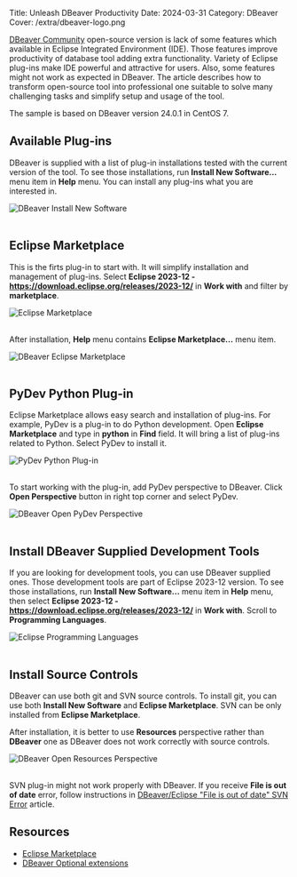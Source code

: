 Title: Unleash DBeaver Productivity
Date: 2024-03-31
Category: DBeaver
Cover: /extra/dbeaver-logo.png

[DBeaver Community](https://dbeaver.io/) open-source version is lack of some features which available in Eclipse Integrated Environment (IDE). Those features improve productivity of database tool adding extra functionality. Variety of Eclipse plug-ins make IDE powerful and attractive for users. Also, some features might not work as expected in DBeaver. The article describes how to transform open-source tool into professional one suitable to solve many challenging tasks and simplify setup and usage of the tool.

The sample is based on DBeaver version 24.0.1 in CentOS 7.

## Available Plug-ins

DBeaver is supplied with a list of plug-in installations tested with the current version of the tool. To see those installations, run **Install New Software...** menu item in **Help** menu. You can install any plug-ins what you are interested in.

![DBeaver Install New Software]({static}/images/unleash-dbeaver-productivity/dbeaver-install-new-software.png)</br></br>

## Eclipse Marketplace

This is the firts plug-in to start with. It will simplify installation and management of plug-ins. Select **Eclipse 2023-12 - https://download.eclipse.org/releases/2023-12/** in **Work with** and filter by **marketplace**.

![Eclipse Marketplace]({static}/images/unleash-dbeaver-productivity/eclipse-marketplace-plugin.png)</br></br>

After installation, **Help** menu contains **Eclipse Marketplace...** menu item.

![DBeaver Eclipse Marketplace]({static}/images/unleash-dbeaver-productivity/dbeaver-eclipse-marketplace.png)</br></br>

## PyDev Python Plug-in

Eclipse Marketplace allows easy search and installation of plug-ins. For example, PyDev is a plug-in to do Python development. Open **Eclipse Marketplace** and type in **python** in **Find** field. It will bring a list of plug-ins related to Python. Select PyDev to install it.

![PyDev Python Plug-in]({static}/images/unleash-dbeaver-productivity/pydev-python-plugin.png)</br></br>

To start working with the plug-in, add PyDev perspective to DBeaver. Click **Open Perspective** button in right top corner and select PyDev.

![DBeaver Open PyDev Perspective]({static}/images/unleash-dbeaver-productivity/dbeaver-open-pydev-perspective.png)</br></br>

## Install DBeaver Supplied Development Tools

If you are looking for development tools, you can use DBeaver supplied ones. Those development tools are part of Eclipse 2023-12 version. To see those installations, run **Install New Software...** menu item in **Help** menu, then select **Eclipse 2023-12 - https://download.eclipse.org/releases/2023-12/** in **Work with**. Scroll to **Programming Languages**.

![Eclipse Programming Languages]({static}/images/unleash-dbeaver-productivity/eclipse-programming-languages.png)</br></br>

## Install Source Controls

DBeaver can use both git and SVN source controls. To install git, you can use both **Install New Software** and **Eclipse Marketplace**. SVN can be only installed from **Eclipse Marketplace**.

After installation, it is better to use **Resources** perspective rather than **DBeaver** one as DBeaver does not work correctly with source controls.

![DBeaver Open Resources Perspective]({static}/images/unleash-dbeaver-productivity/dbeaver-open-resources-perspective.png)</br></br>

SVN plug-in might not work properly with DBeaver. If you receive **File is out of date** error, follow instructions in [DBeaver/Eclipse "File is out of date" SVN Error]({filename}/articles/dbeaver_eclipse_file_is_out_of_date_svn_error.md) article.

## Resources

* [Eclipse Marketplace](https://marketplace.eclipse.org/)
* [DBeaver Optional extensions](https://dbeaver.com/docs/dbeaver/Optional-extensions/)
